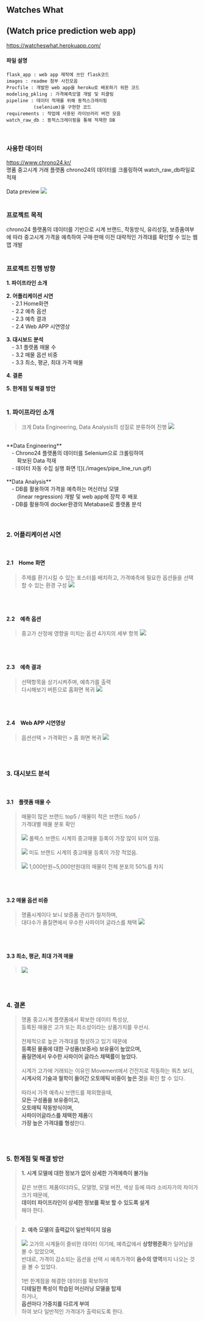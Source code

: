 ## **Watches What**<br>
## **(Watch price prediction web app)**
https://watcheswhat.herokuapp.com/
<br>

#### 파일 설명
    flask_app : web app 제작에 쓰인 flask코드
    images : readme 첨부 사진모음
    Procfile : 개발한 web app을 heroku로 배포하기 위한 코드
    modeling_pkling : 가격예측모델 개발 및 피클링
    pipeline : 데이터 적재를 위해 동적스크레이핑  
    　　　　　　(selenium)을 구현한 코드
    requirements : 작업에 사용된 라이브러리 버전 모음
    watch_raw_db : 동적스크레이핑을 통해 적재한 DB
<br>

### **사용한 데이터**
https://www.chrono24.kr/<br>
명품 중고시계 거래 플랫폼 chrono24의 데이터를 크롤링하여 watch_raw_db파일로 적재
<br><br>
Data preview
![](./images/preview.png)
<br>
<br>

### **프로젝트 목적**
chrono24 플랫폼의 데이터를 기반으로 시계 브랜드, 작동방식, 유리성질, 보증품여부에 따라 중고시계 가격을 예측하여 구매·판매 이전 대략적인 가격대를 확인할 수 있는 웹 앱 개발
<br><br>

###

### **프로젝트 진행 방향**<br>
**1. 파이프라인 소개**<br>

**2. 어플리케이션 시연<br>**
　- 2.1 Home화면<br>
　- 2.2 예측 옵션<br>
　- 2.3 예측 결과<br>
　- 2.4 Web APP 시연영상<br>

**3. 대시보드 분석<br>**
　- 3.1 플랫폼 매물 수<br>
　- 3.2 매물 옵션 비중<br>
　- 3.3 최소, 평균, 최대 가격 매물<br>

**4. 결론<br>**

**5. 한계점 및 해결 방안<br>**
<br>

### **1. 파이프라인 소개<br>**
> 크게 Data Engineering, Data Analysis의 성질로 분류하여 진행
![](./images/pipe_line.png)
<br>
**Data Engineering**<br> 
　- Chrono24 플랫폼의 데이터를 Selenium으로 크롤링하여<br>
　　확보된 Data 적재<br>
　- 데이터 자동 수집 실행 화면
![](./images/pipe_line_run.gif)
<br>
<br>
**Data Analysis**<br> 
　- DB를 활용하여 가격을 예측하는 머신러닝 모델<br>　　(linear regression) 개발 및 web app에 장착 후 배포
<br>
　- DB를 활용하여 docker환경의 Metabase로 플랫폼 분석<br>
<br>

<br>

### **2. 어플리케이션 시연<br>**

<br>

#### **2.1　Home 화면**
> 주제를 환기시킬 수 있는 포스터를 배치하고, 가격예측에 필요한 옵션들을 선택할 수 있는 환경 구성
![](./images/web_app_home.png)
<br>

<br>

#### **2.2　예측 옵션**
> 중고가 산정에 영향을 미치는 옵션 4가지의 세부 항목
![](./images/option.png)
<br>

<br>

#### **2.3　예측 결과**
> 선택항목을 상기시켜주며, 예측가를 출력<br>
다시해보기 버튼으로 홈화면 복귀
![](./images/result.png)
<br>

<br>

#### **2.4　Web APP 시연영상**
>옵션선택 > 가격확인 > 홈 화면 복귀
![](./images/web_app_run.gif)
<br>

<br>

### **3. 대시보드 분석<br>**

<br>

#### **3.1　플랫폼 매물 수**
> 매물이 많은 브랜드 top5 / 매물이 적은 브랜드 top5 /<br>가격대별 매물 분포 확인<br><br>
![](./images/popular_brands.png)
롤렉스 브랜드 시계의 중고매물 등록이 가장 많이 되어 있음.<br><br>
![](./images/rare_brands.png)
미도 브랜드 시계의 중고매물 등록이 가장 적었음.<br><br>
![](./images/items_by_price.png)
1,000만원~5,000만원대의 매물이 전체 분포의 50%를 차지
<br>

<br>

#### **3.2 매물 옵션 비중**
> 명품시계이다 보니 보증품 관리가 철저하며,<br>
대다수가 품질면에서 우수한 사파이어 글라스를 채택
![](./images/optional.png)
<br>

<br>

#### **3.3 최소, 평균, 최대 가격 매물**
> ![](./images/min_max_items.png)
<br>

<br>

### **4. 결론<br>**
> 명품 중고시계 플랫폼에서 확보한 데이터 특성상, <br>
등록된 매물은 고가 또는 희소성이라는 상품가치를 우선시.<br><br>
전체적으로 높은 가격대를 형성하고 있기 때문에<br>
**등록된 물품에 대한 구성품(보증서) 보유율이 높았으며,**<br>
**품질면에서 우수한 사파이어 글라스 채택률이 높았다.**<br><br>
시계가 고가에 거래되는 이유인 Movement에서 건전지로 작동하는 쿼츠 보다, **시계사의 기술과 철학이 들어간 오토매틱 비중이 높은 것**을 확인 할 수 있다.<br><br>
따라서 가격 예측시 브랜드를 제외했을때,<br>**모든 구성품을 보유중이고,**<br>**오토매틱 작동방식이며,**<br>**사파이어글라스를 채택한 제품**이<br>**가장 높은 가격대를 형성**한다.
<br>

<br>

### **5. 한계점 및 해결 방안<br>**
> **1. 시계 모델에 대한 정보가 없어 상세한 가격예측이 불가능**<br><br>
같은 브랜드 제품이더라도, 모델명, 모델 버전, 색상 등에 따라 소비자가의 차이가 크기 때문에,<br>
**데이터 파이프라인이 상세한 정보를 확보 할 수 있도록 설계**<br>
해야 한다.<br><br>

> **2. 예측 모델의 출력값이 일반적이지 않음**<br><br>
![](./images/Improvements.png)
고가의 시계들이 즐비한 데이터 이기에, 예측값에서 **상향평준화**가 일어남을 볼 수 있었으며,<br>
반대로, 가격이 감소되는 옵션을 선택 시 예측가격이 **음수의 영역**까지 나오는 것을 볼 수 있었다.<br><br>
1번 한계점을 해결한 데이터를 확보하여<br>
**디테일한 특성이 학습된 머신러닝 모델을 탑재**<br>하거나,<br>
**옵션마다 가중치를 다르게 부여**<br>하여 보다 일반적인 가격대가 출력되도록 한다.
